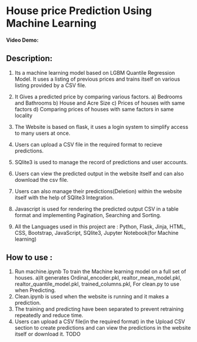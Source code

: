 # House price Prediction Using Machine Learning
#### Video Demo:  <URL HERE>
## Description: 
1. Its a machine learning model based on LGBM Quantile Regression Model. It uses a listing of previous prices and trains itself on various listing provided by a CSV file.

2. It Gives a predicted price by comparing various factors.
   a) Bedrooms and Bathrooms
   b) House and Acre Size
   c) Prices of houses with same factors
   d) Comparing prices of houses with same factors in same locality
3. The Website is based on flask, it uses a login system to simplify access to many users at once.
4. Users can upload a CSV file in the required format to recieve predictions.
5. SQlite3 is used to manage the record of predictions and user accounts.
6. Users can view the predicted output in the website itself and can also download the csv file.
7. Users can also manage their predictions(Deletion) within the website itself with the help of SQlite3 Integration.
8. Javascript is used for rendering the predicted output CSV in a table format and implementing Pagination, Searching and Sorting.
9. All the Languages used in this project are : Python, Flask, Jinja, HTML, CSS, Bootstrap, JavaScript, SQlite3, Jupyter Notebook(for Machine learning)

## How to use : 
1) Run machine.ipynb To train the Machine learning model on a full set of houses.
    a)It generates Ordinal_encoder.pkl, realtor_mean_model.pkl, realtor_quantile_model.pkl, trained_columns.pkl, For clean.py to use when Predicting.
2) Clean.ipynb is used when the website is running and it makes a prediction.
3) The training and predicting have been separated to prevent retraining repeatedly and reduce time.
4) Users can upload a CSV file(in the required format) in the Upload CSV section to create predictions and can view the predictions in the website itself or download it.
TODO

